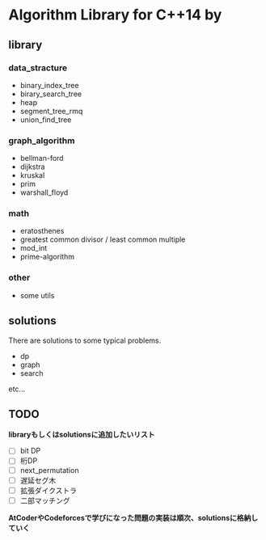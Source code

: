 # Algorithm Library for C++14 by 

## library

### data_stracture

- binary_index_tree
- birary_search_tree
- heap
- segment_tree_rmq
- union_find_tree

### graph_algorithm

- bellman-ford
- dijkstra
- kruskal
- prim
- warshall_floyd

### math

- eratosthenes
- greatest common divisor / least common multiple
- mod_int
- prime-algorithm

### other

- some utils

## solutions

There are solutions to some typical problems.

- dp
- graph
- search

etc...

## TODO

**libraryもしくはsolutionsに追加したいリスト**

- [ ] bit DP
- [ ] 桁DP
- [ ] next_permutation
- [ ] 遅延セグ木
- [ ] 拡張ダイクストラ
- [ ] 二部マッチング

**AtCoderやCodeforcesで学びになった問題の実装は順次、solutionsに格納していく**
